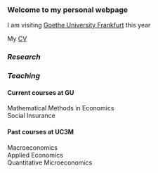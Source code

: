 ### Welcome to my personal webpage
I am visiting [Goethe University Frankfurt](http://www.uni-frankfurt.de) this year

My [CV](IlianaReggio_CV_Feb2019.pdf)

### **_Research_**


### **_Teaching_**
#### Current courses at GU  
Mathematical Methods in Economics  
Social Insurance  

#### Past courses at UC3M  
Macroeconomics  
Applied Economics  
Quantitative Microeconomics

